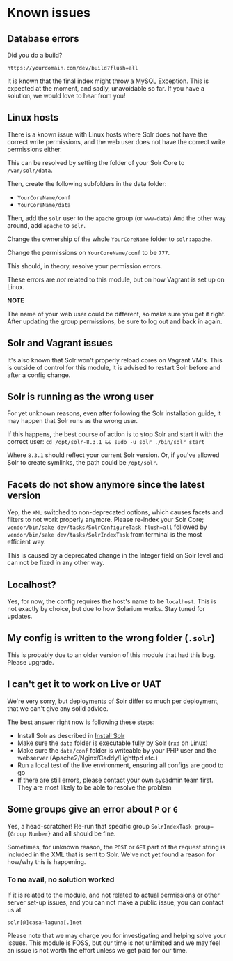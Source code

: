 # Known issues

## Database errors

Did you do a build?

`https://yourdomain.com/dev/build?flush=all`

It is known that the final index might throw a MySQL Exception.
This is expected at the moment, and sadly, unavoidable so far.
If you have a solution, we would love to hear from you!

## Linux hosts

There is a known issue with Linux hosts where Solr does not have
the correct write permissions, and the web user does not have the correct write
permissions either.

This can be resolved by setting the folder of your Solr Core to `/var/solr/data`.

Then, create the following subfolders in the data folder:
- `YourCoreName/conf`
- `YourCoreName/data`

Then, add the `solr` user to the `apache` group (or `www-data`)
And the other way around, add `apache` to `solr`.

Change the ownership of the whole `YourCoreName` folder to `solr:apache`.

Change the permissions on `YourCoreName/conf` to be `777`.

This should, in theory, resolve your permission errors.

These errors are _not_ related to this module, but on how Vagrant is set up on Linux.

**NOTE**

The name of your web user could be different, so make sure you get it right.
After updating the group permissions, be sure to log out and back in again.

## Solr and Vagrant issues

It's also known that Solr won't properly reload cores on Vagrant VM's. This is outside
of control for this module, it is advised to restart Solr before and after a config change.

## Solr is running as the wrong user

For yet unknown reasons, even after following the Solr installation guide, it may happen
that Solr runs as the wrong user.

If this happens, the best course of action is to stop Solr and start it with the correct user:
`cd /opt/solr-8.3.1 && sudo -u solr ./bin/solr start`

Where `8.3.1` should reflect your current Solr version. Or, if you've allowed Solr to create
symlinks, the path could be `/opt/solr`.

## Facets do not show anymore since the latest version

Yep, the `XML` switched to non-deprecated options, which causes facets and filters to
not work properly anymore.
Please re-index your Solr Core;
`vendor/bin/sake dev/tasks/SolrConfigureTask flush=all` followed
by `vendor/bin/sake dev/tasks/SolrIndexTask` from terminal is the most efficient way.

This is caused by a deprecated change in the Integer field on Solr level and can not be
fixed in any other way.

## Localhost?

Yes, for now, the config requires the host's name to be `localhost`. This is not exactly by choice,
but due to how Solarium works. Stay tuned for updates.

## My config is written to the wrong folder (`.solr`)

This is probably due to an older version of this module that had this bug. Please upgrade.

## I can't get it to work on Live or UAT

We're very sorry, but deployments of Solr differ so much per deployment, that we can't
give any solid advice.

The best answer right now is following these steps:
- Install Solr as described in [Install Solr](../02-Solr.md)
- Make sure the `data` folder is executable fully by Solr (`rxd` on Linux)
- Make sure the `data/conf` folder is writeable by your PHP user and the webserver
 (Apache2/Nginx/Caddy/Lighttpd etc.)
- Run a local test of the live environment, ensuring all configs are good to go
- If there are still errors, please contact your own sysadmin team first. They are most
likely to be able to resolve the problem

## Some groups give an error about `P` or `G`

Yes, a head-scratcher! Re-run that specific group `SolrIndexTask group={Group Number}` and all should be fine.

Sometimes, for unknown reason, the `POST` or `GET` part of the request string is included in the XML that is
sent to Solr. We've not yet found a reason for how/why this is happening.

### To no avail, no solution worked

If it is related to the module, and not related to actual permissions or other server set-up issues, and you
 can not make a public issue, you can contact us at
 
`solr[@]casa-laguna[.]net`

Please note that we may charge you for investigating and helping solve your issues. This module is FOSS, but
our time is not unlimited and we may feel an issue is not worth the effort unless we get paid for our time.
